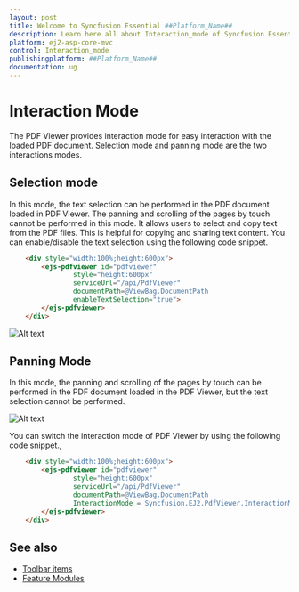 ```yaml
---
layout: post
title: Welcome to Syncfusion Essential ##Platform_Name##
description: Learn here all about Interaction_mode of Syncfusion Essential ##Platform_Name## widgets based on HTML5 and jQuery.
platform: ej2-asp-core-mvc
control: Interaction_mode
publishingplatform: ##Platform_Name##
documentation: ug
---
```



# Interaction Mode

The PDF Viewer provides interaction mode for easy interaction with the loaded PDF document.  Selection mode and panning mode are the two interactions modes.

## Selection mode

In this mode, the text selection can be performed in the PDF document loaded in PDF Viewer. The panning and scrolling of the pages by touch cannot be performed in this mode. It allows users to select and copy text from the PDF files. This is helpful for copying and sharing text content. You can enable/disable the text selection using the following code snippet.

```html
    <div style="width:100%;height:600px">
        <ejs-pdfviewer id="pdfviewer"
                style="height:600px"
                serviceUrl="/api/PdfViewer"
                documentPath=@ViewBag.DocumentPath
                enableTextSelection="true">
        </ejs-pdfviewer>
    </div>
```

![Alt text](./images/selection.png)

## Panning Mode

In this mode, the panning and scrolling of the pages by touch can be performed in the PDF document loaded in the PDF Viewer, but the text selection cannot be performed.

![Alt text](./images/pan.png)

You can switch the interaction mode of PDF Viewer by using the following code snippet.,

```html
    <div style="width:100%;height:600px">
        <ejs-pdfviewer id="pdfviewer"
                style="height:600px"
                serviceUrl="/api/PdfViewer"
                documentPath=@ViewBag.DocumentPath
                InteractionMode = Syncfusion.EJ2.PdfViewer.InteractionMode.Pan>
        </ejs-pdfviewer>
    </div>
```

## See also

* [Toolbar items](./toolbar)
* [Feature Modules](./feature-module)
